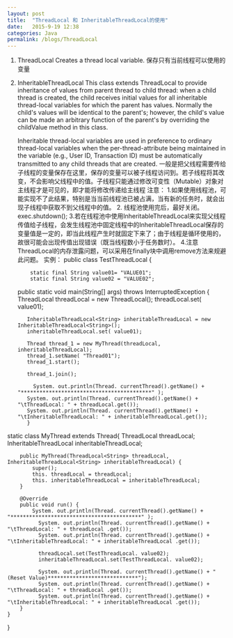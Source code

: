 ```yaml
---
layout: post
title:  "ThreadLocal 和 InheritableThreadLocal的使用"
date:   2015-9-19 12:38
categories: Java
permalink: /blogs/ThreadLocal
---
```

1.  ThreadLocal
       Creates a thread local variable.
       保存只有当前线程可以使用的变量

2. InheritableThreadLocal
      This class extends ThreadLocal to provide inheritance of values from parent thread to child thread: when a child thread is created, the child receives initial values for all inheritable thread-local variables for which the parent has values. Normally the child's values will be identical to the parent's; however, the child's value can be made an arbitrary function of the parent's by overriding the childValue method in this class.

      Inheritable thread-local variables are used in preference to ordinary thread-local variables when the per-thread-attribute being maintained in the variable (e.g., User ID, Transaction ID) must be automatically transmitted to any child threads that are created.
    一般是把父线程需要传给子线程的变量保存在这里，保存的变量可以被子线程访问到。若子线程将其改变，不会影响父线程中的值。子线程只能通过修改可变性（Mutable）对象对主线程才是可见的，即才能将修改传递给主线程
    注意：
        1.如果使用线程池，可能实现不了此结果，特别是当当前线程池已被占满，当有新的任务时，就会出现子线程中获取不到父线程中的值。
        2. 线程池使用完后，最好关闭。exec.shutdown();
        3.若在线程池中使用InheritableThreadLocal来实现父线程传值给子线程，会发生线程池中固定线程中的InheritableThreadLocal保存的变量值是一定的，即当此线程产生时就固定下来了；由于线程是循环使用的，故很可能会出现传值出现错误（既当线程数小于任务数时）。
        4.注意ThreadLocal的内存泄露问题，可以采用在finally块中调用remove方法来规避此问题。
实例：
public class TestThreadLocal {
          
           static final String value01= "VALUE01";
           static final String value02 = "VALUE02";
          
    public static void main(String[] args) throws InterruptedException {
                   ThreadLocal<String> threadLocal = new ThreadLocal<String>();
                   threadLocal.set( value01);
          
          InheritableThreadLocal<String> inheritableThreadLocal = new InheritableThreadLocal<String>();
          inheritableThreadLocal.set( value01);
          
          Thread thread_1 = new MyThread(threadLocal, inheritableThreadLocal);
          thread_1.setName( "Thread01");
          thread_1.start();
          
          thread_1.join();
          
            System. out.println(Thread. currentThread().getName() + "******************************************" ); 
          System. out.println(Thread. currentThread().getName() + "\tThreadLocal: " + threadLocal.get()); 
          System. out.println(Thread. currentThread().getName() + "\tInheritableThreadLocal: " + inheritableThreadLocal.get()); 
          }
   
 static   class MyThread extends Thread{
          ThreadLocal<String> threadLocal;
          InheritableThreadLocal<String> inheritableThreadLocal;
          
        public MyThread(ThreadLocal<String> threadLocal, InheritableThreadLocal<String> inheritableThreadLocal) { 
            super(); 
            this. threadLocal = threadLocal; 
            this. inheritableThreadLocal = inheritableThreadLocal; 
        }
       
        @Override
        public void run() {
            System. out.println(Thread. currentThread().getName() + "******************************************" ); 
              System. out.println(Thread. currentThread().getName() + "\tThreadLocal: " + threadLocal .get()); 
              System. out.println(Thread. currentThread().getName() + "\tInheritableThreadLocal: " + inheritableThreadLocal .get()); 
       
              threadLocal.set(TestThreadLocal. value02); 
              inheritableThreadLocal.set(TestThreadLocal. value02); 
       
              System. out.println(Thread. currentThread().getName() + "(Reset Value)*****************************"); 
              System. out.println(Thread. currentThread().getName() + "\tThreadLocal: " + threadLocal .get()); 
              System. out.println(Thread. currentThread().getName() + "\tInheritableThreadLocal: " + inheritableThreadLocal .get()); 
        }   
    }

}

